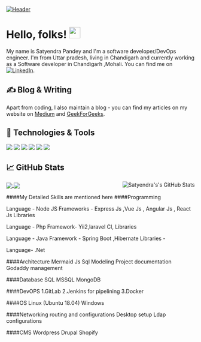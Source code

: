 <!-- More info, tips and tricks for making GitHub Profile README can be found in my article at https://towardsdatascience.com/build-a-stunning-readme-for-your-github-profile-9b80434fe5d7 -->

[![Header](https://coverfiles.alphacoders.com/495/49570.png "Header")](#)

# Hello, folks! <img src="https://raw.githubusercontent.com/MartinHeinz/MartinHeinz/master/wave.gif" width="30px">

My name is Satyendra Pandey and I'm a software developer/DevOps engineer. I'm from Uttar pradesh, living in Chandigarh and currently working as a Software developer in Chandigarh ,Mohali. You can find me  on [![LinkedIn][3.2]][3].

## &#x270d; Blog & Writing

Apart from coding, I also maintain a blog - you can find my articles on my website  on [Medium](https://medium.com/@pandeysatyendra870) and [GeekForGeeks](https://auth.geeksforgeeks.org/user/strangerhash/articles).

## 🔧 Technologies & Tools
![](https://img.shields.io/badge/php-PHP-green?style=flat&logo=php&logoColor=white&color=2bbc8a)
![](https://img.shields.io/badge/Code-Python-informational?style=flat&logo=python&logoColor=white&color=2bbc8a)
![](https://img.shields.io/badge/Code-JavaScript-informational?style=flat&logo=javascript&logoColor=white&color=2bbc8a)
![](https://img.shields.io/badge/Code-Vue-informational?style=flat&logo=vue.js&logoColor=white&color=2bbc8a)
![](https://img.shields.io/badge/Tools-Docker-informational?style=flat&logo=docker&logoColor=white&color=2bbc8a)
![](https://img.shields.io/badge/Node%20JS-Node%20Js-green?style=flat&logo=nodejs&logoColor=white&color=2bbc8a)



## &#x1f4c8; GitHub Stats

<a href="https://github.com/satyendra12345">
  <img align="center" src="https://github-readme-stats.vercel.app/api/top-langs/?username=satyendra12345&hide=css,html,tex&title_color=ffffff&text_color=c9cacc&icon_color=2bbc8a&bg_color=1d1f21" />
</a>
<a href="https://github.com/satyendra12345">
  <img align="right" src="https://github-readme-stats.vercel.app/api?username=satyendra12345&show_icons=true&line_height=27&count_private=true&title_color=ffffff&text_color=c9cacc&icon_color=2bbc8a&bg_color=1d1f21" alt="Satyendra's's GitHub Stats" />
</a>

<a href="https://github.com/satyendra12345/strangechatroom">
  <img align="center" src="https://github-readme-stats.vercel.app/api/pin/?username=satyendra12345&repo=strangechatroom&title_color=ffffff&text_color=c9cacc&icon_color=2bbc8a&bg_color=1d1f21" />
</a>


   

<!-- links to social media icons -->

<!-- icons with padding -->


[2.1]: http://i.imgur.com/0o48UoR.png (github icon with padding)

<!-- icons without padding -->


[2.2]: http://i.imgur.com/9I6NRUm.png (github icon without padding)
[3.2]: https://raw.githubusercontent.com/MartinHeinz/MartinHeinz/master/linkedin-3-16.png (LinkedIn icon without padding)


<!-- links to your social media accounts -->


[2]: https://github.com/satyendra12345
[3]: https://www.linkedin.com/in/satyendra-pandey-a0314b167/

####My Detailed Skills are mentioned here
####Programming 

Language - Node JS 
Frameworks - Express Js ,Vue Js , Angular Js ,  React Js
Libraries

Language - Php 
Framework- Yii2,laravel CI,
Libraries


Language  - Java
Framework - Spring Boot ,Hibernate
Libraries -   

Language- .Net  


####Architecture 
Mermaid Js
Sql Modeling
Project documentation 
Godaddy management

####Database 
SQL 
MSSQL 
MongoDB


####DevOPS
1.GitLab
2.Jenkins for pipelining
3.Docker

####OS
Linux (Ubuntu 18.04)
Windows

####Networking
routing and configurations
Desktop setup 
Ldap configurations

####CMS
Wordpress
Drupal
Shopify



<!-- Resources -->
<!-- Icons: https://simpleicons.org/ -->
<!-- Emojis: https://emojipedia.org/emoji/ -->
<!-- HTML Emojis: https://www.fileformat.info/index.htm -->
<!-- Shields: https://shields.io/ -->

